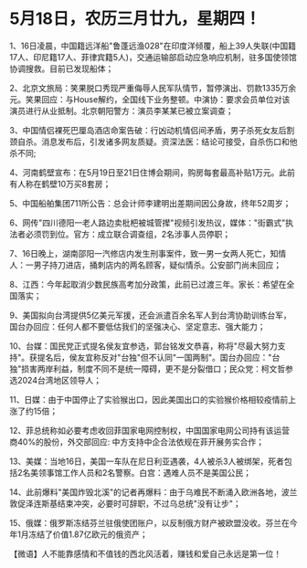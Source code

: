 # 5月18日，农历三月廿九，星期四！

1、16日凌晨，中国籍远洋船"鲁蓬远渔028"在印度洋倾覆，船上39人失联(中国籍17人、印尼籍17人、菲律宾籍5人)，交通运输部启动应急响应机制，驻多国使领馆协调搜救。目前已发现船体；

2、北京文旅局：笑果脱口秀现严重侮辱人民军队情节，暂停演出、罚款1335万余元。笑果回应：与House解约，全国线下业务整顿。中演协：要求会员单位对该演员进行从业抵制。北京朝阳警方：演员李某某已被立案调查；

3、中国情侣裸死巴厘岛酒店命案告破：行凶动机情侣间矛盾，男子杀死女友后割颈自杀。消息发布后，引发诸多网友质疑。资深法医：结论可接受，自杀伤口和他杀不同;

4、河南鹤壁宣布：在5月19日至21日住博会期间，购房每套最高补贴1万元。此前有人称在鹤壁10万买8套房；

5、中国船舶集团711所公告：总会计师李建明出差期间因公身故，终年52周岁；

6、网传"四川德阳一老人路边卖枇杷被城管撵"视频引发热议，媒体："街霸式"执法者必须罚到位。官方：成立联合调查组，2名涉事人员停职；

7、16日晚上，湖南邵阳一汽修店内发生刑事案件，致一男一女两人死亡，知情人：一男子持刀进店，捅刺店内的两名顾客，疑似情杀。公安部门尚未回应；

8、江西：今年起取消少数民族高考加分政策，此前已过渡三年。家长：希望在全国落实；

9、美国拟向台湾提供5亿美元军援，还会派遣百余名军人到台湾协助训练台军，国台办回应：任何人都不要低估我们的坚强决心、坚定意志、强大能力；

10、台媒：国民党正式提名侯友宜参选，郭台铭发文恭喜，称将"尽最大努力支持"。获提名后，侯友宜称反对"台独"但不认同"一国两制"。国台办回应："台独"损害两岸利益，制度不同不是统一障碍，更不是分裂借口；民众党：柯文哲参选2024台湾地区领导人；

11、日媒：由于中国停止了实验猴出口，因此美国出口的实验猴价格相较疫情前上涨了约15倍；

12、菲总统称如必要考虑收回菲国家电网控制权，中国国家电网公司持有该运营商40%的股份，外交部回应: 中方支持中企合法依规在菲开展务实合作；

13、美媒：当地16日，美国一车队在尼日利亚遇袭，4人被杀3人被绑架，死者包括2名美领事馆工作人员和2名警察。白宫：遇难人员不是美国公民；

14、此前爆料"美国炸毁北溪"的记者再爆料：由于乌难民不断涌入欧洲各地，波兰敦促泽连斯基结束冲突，必要时可辞职，不过乌总统"没有让步"；

15、俄媒：俄罗斯冻结芬兰驻俄使团账户，以反制俄方财产被欧盟没收。芬兰在今年1月冻结了价值1.87亿欧元的俄资产；



【微语】人不能靠感情和不值钱的西北风活着，赚钱和爱自己永远是第一位！

